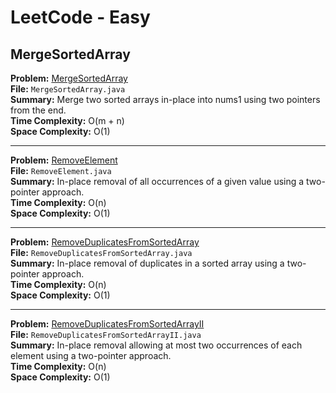 # LeetCode - Easy

## MergeSortedArray

**Problem:** [MergeSortedArray](https://leetcode.com/problems/merge-sorted-array)  
**File:** `MergeSortedArray.java`  
**Summary:** Merge two sorted arrays in-place into nums1 using two pointers from the end.  
**Time Complexity:** O(m + n)  
**Space Complexity:** O(1)

---

**Problem:** [RemoveElement](https://leetcode.com/problems/remove-element)  
**File:** `RemoveElement.java`  
**Summary:** In-place removal of all occurrences of a given value using a two-pointer approach.  
**Time Complexity:** O(n)  
**Space Complexity:** O(1)

---

**Problem:** [RemoveDuplicatesFromSortedArray](https://leetcode.com/problems/remove-duplicates-from-sorted-array)  
**File:** `RemoveDuplicatesFromSortedArray.java`  
**Summary:** In-place removal of duplicates in a sorted array using a two-pointer approach.  
**Time Complexity:** O(n)  
**Space Complexity:** O(1)


---

**Problem:** [RemoveDuplicatesFromSortedArrayII](https://leetcode.com/problems/remove-duplicates-from-sorted-array-ii)  
**File:** `RemoveDuplicatesFromSortedArrayII.java`  
**Summary:** In-place removal allowing at most two occurrences of each element using a two-pointer approach.  
**Time Complexity:** O(n)  
**Space Complexity:** O(1)